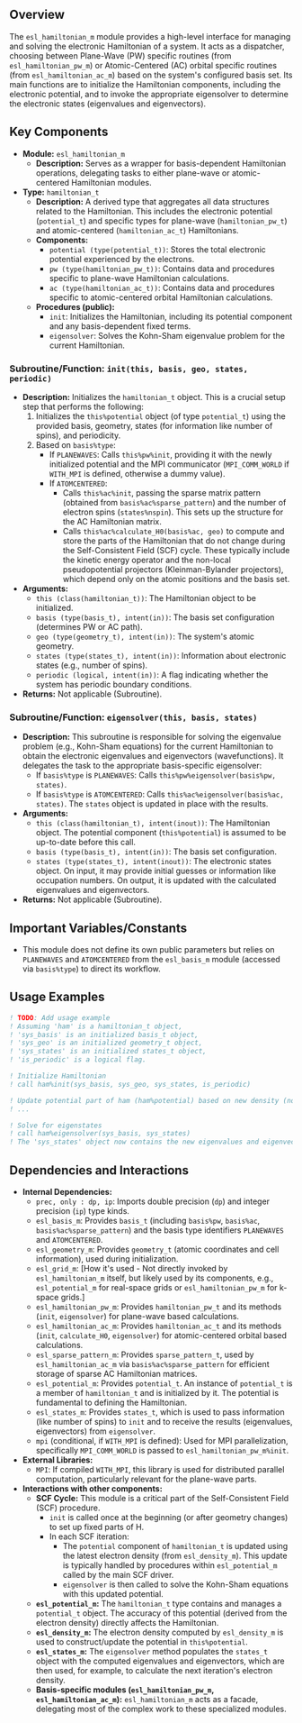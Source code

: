 ## Overview

The `esl_hamiltonian_m` module provides a high-level interface for managing and solving the electronic Hamiltonian of a system. It acts as a dispatcher, choosing between Plane-Wave (PW) specific routines (from `esl_hamiltonian_pw_m`) or Atomic-Centered (AC) orbital specific routines (from `esl_hamiltonian_ac_m`) based on the system's configured basis set. Its main functions are to initialize the Hamiltonian components, including the electronic potential, and to invoke the appropriate eigensolver to determine the electronic states (eigenvalues and eigenvectors).

## Key Components

- **Module:** `esl_hamiltonian_m`
    - **Description:** Serves as a wrapper for basis-dependent Hamiltonian operations, delegating tasks to either plane-wave or atomic-centered Hamiltonian modules.
- **Type:** `hamiltonian_t`
    - **Description:** A derived type that aggregates all data structures related to the Hamiltonian. This includes the electronic potential (`potential_t`) and specific types for plane-wave (`hamiltonian_pw_t`) and atomic-centered (`hamiltonian_ac_t`) Hamiltonians.
    - **Components:**
        - `potential (type(potential_t))`: Stores the total electronic potential experienced by the electrons.
        - `pw (type(hamiltonian_pw_t))`: Contains data and procedures specific to plane-wave Hamiltonian calculations.
        - `ac (type(hamiltonian_ac_t))`: Contains data and procedures specific to atomic-centered orbital Hamiltonian calculations.
    - **Procedures (public):**
        - `init`: Initializes the Hamiltonian, including its potential component and any basis-dependent fixed terms.
        - `eigensolver`: Solves the Kohn-Sham eigenvalue problem for the current Hamiltonian.

### Subroutine/Function: `init(this, basis, geo, states, periodic)`

- **Description:** Initializes the `hamiltonian_t` object. This is a crucial setup step that performs the following:
    1.  Initializes the `this%potential` object (of type `potential_t`) using the provided basis, geometry, states (for information like number of spins), and periodicity.
    2.  Based on `basis%type`:
        *   If `PLANEWAVES`: Calls `this%pw%init`, providing it with the newly initialized potential and the MPI communicator (`MPI_COMM_WORLD` if `WITH_MPI` is defined, otherwise a dummy value).
        *   If `ATOMCENTERED`:
            *   Calls `this%ac%init`, passing the sparse matrix pattern (obtained from `basis%ac%sparse_pattern`) and the number of electron spins (`states%nspin`). This sets up the structure for the AC Hamiltonian matrix.
            *   Calls `this%ac%calculate_H0(basis%ac, geo)` to compute and store the parts of the Hamiltonian that do not change during the Self-Consistent Field (SCF) cycle. These typically include the kinetic energy operator and the non-local pseudopotential projectors (Kleinman-Bylander projectors), which depend only on the atomic positions and the basis set.
- **Arguments:**
    - `this (class(hamiltonian_t))`: The Hamiltonian object to be initialized.
    - `basis (type(basis_t), intent(in))`: The basis set configuration (determines PW or AC path).
    - `geo (type(geometry_t), intent(in))`: The system's atomic geometry.
    - `states (type(states_t), intent(in))`: Information about electronic states (e.g., number of spins).
    - `periodic (logical, intent(in))`: A flag indicating whether the system has periodic boundary conditions.
- **Returns:** Not applicable (Subroutine).

### Subroutine/Function: `eigensolver(this, basis, states)`

- **Description:** This subroutine is responsible for solving the eigenvalue problem (e.g., Kohn-Sham equations) for the current Hamiltonian to obtain the electronic eigenvalues and eigenvectors (wavefunctions). It delegates the task to the appropriate basis-specific eigensolver:
    - If `basis%type` is `PLANEWAVES`: Calls `this%pw%eigensolver(basis%pw, states)`.
    - If `basis%type` is `ATOMCENTERED`: Calls `this%ac%eigensolver(basis%ac, states)`.
The `states` object is updated in place with the results.
- **Arguments:**
    - `this (class(hamiltonian_t), intent(inout))`: The Hamiltonian object. The potential component (`this%potential`) is assumed to be up-to-date before this call.
    - `basis (type(basis_t), intent(in))`: The basis set configuration.
    - `states (type(states_t), intent(inout))`: The electronic states object. On input, it may provide initial guesses or information like occupation numbers. On output, it is updated with the calculated eigenvalues and eigenvectors.
- **Returns:** Not applicable (Subroutine).

## Important Variables/Constants

- This module does not define its own public parameters but relies on `PLANEWAVES` and `ATOMCENTERED` from the `esl_basis_m` module (accessed via `basis%type`) to direct its workflow.

## Usage Examples

```fortran
! TODO: Add usage example
! Assuming 'ham' is a hamiltonian_t object,
! 'sys_basis' is an initialized basis_t object,
! 'sys_geo' is an initialized geometry_t object,
! 'sys_states' is an initialized states_t object,
! 'is_periodic' is a logical flag.

! Initialize Hamiltonian
! call ham%init(sys_basis, sys_geo, sys_states, is_periodic)

! Update potential part of ham (ham%potential) based on new density (not shown here)
! ...

! Solve for eigenstates
! call ham%eigensolver(sys_basis, sys_states)
! The 'sys_states' object now contains the new eigenvalues and eigenvectors.
```

## Dependencies and Interactions

- **Internal Dependencies:**
    - `prec, only : dp, ip`: Imports double precision (`dp`) and integer precision (`ip`) type kinds.
    - `esl_basis_m`: Provides `basis_t` (including `basis%pw`, `basis%ac`, `basis%ac%sparse_pattern`) and the basis type identifiers `PLANEWAVES` and `ATOMCENTERED`.
    - `esl_geometry_m`: Provides `geometry_t` (atomic coordinates and cell information), used during initialization.
    - `esl_grid_m`: [How it's used - Not directly invoked by `esl_hamiltonian_m` itself, but likely used by its components, e.g., `esl_potential_m` for real-space grids or `esl_hamiltonian_pw_m` for k-space grids.]
    - `esl_hamiltonian_pw_m`: Provides `hamiltonian_pw_t` and its methods (`init`, `eigensolver`) for plane-wave based calculations.
    - `esl_hamiltonian_ac_m`: Provides `hamiltonian_ac_t` and its methods (`init`, `calculate_H0`, `eigensolver`) for atomic-centered orbital based calculations.
    - `esl_sparse_pattern_m`: Provides `sparse_pattern_t`, used by `esl_hamiltonian_ac_m` via `basis%ac%sparse_pattern` for efficient storage of sparse AC Hamiltonian matrices.
    - `esl_potential_m`: Provides `potential_t`. An instance of `potential_t` is a member of `hamiltonian_t` and is initialized by it. The potential is fundamental to defining the Hamiltonian.
    - `esl_states_m`: Provides `states_t`, which is used to pass information (like number of spins) to `init` and to receive the results (eigenvalues, eigenvectors) from `eigensolver`.
    - `mpi` (conditional, if `WITH_MPI` is defined): Used for MPI parallelization, specifically `MPI_COMM_WORLD` is passed to `esl_hamiltonian_pw_m%init`.
- **External Libraries:**
    - `MPI`: If compiled `WITH_MPI`, this library is used for distributed parallel computation, particularly relevant for the plane-wave parts.
- **Interactions with other components:**
    - **SCF Cycle:** This module is a critical part of the Self-Consistent Field (SCF) procedure.
        - `init` is called once at the beginning (or after geometry changes) to set up fixed parts of H.
        - In each SCF iteration:
            - The `potential` component of `hamiltonian_t` is updated using the latest electron density (from `esl_density_m`). This update is typically handled by procedures within `esl_potential_m` called by the main SCF driver.
            - `eigensolver` is then called to solve the Kohn-Sham equations with this updated potential.
    - **`esl_potential_m`:** The `hamiltonian_t` type contains and manages a `potential_t` object. The accuracy of this potential (derived from the electron density) directly affects the Hamiltonian.
    - **`esl_density_m`:** The electron density computed by `esl_density_m` is used to construct/update the potential in `this%potential`.
    - **`esl_states_m`:** The `eigensolver` method populates the `states_t` object with the computed eigenvalues and eigenvectors, which are then used, for example, to calculate the next iteration's electron density.
    - **Basis-specific modules (`esl_hamiltonian_pw_m`, `esl_hamiltonian_ac_m`):** `esl_hamiltonian_m` acts as a facade, delegating most of the complex work to these specialized modules.
